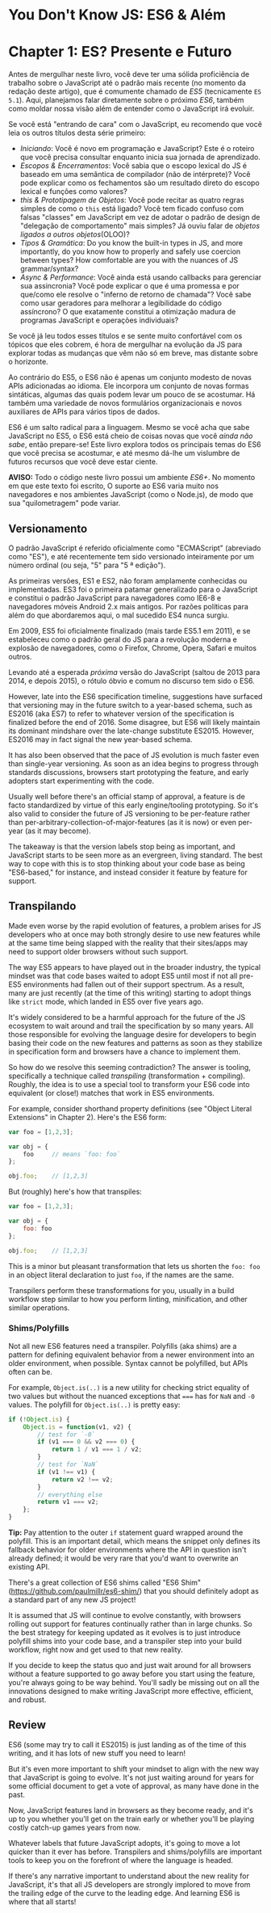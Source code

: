 # You Don't Know JS: ES6 & Além
# Chapter 1: ES? Presente e Futuro

Antes de mergulhar neste livro, você deve ter uma sólida proficiência de trabalho sobre o JavaScript até o padrão mais recente (no momento da redação deste artigo), que é comumente chamado de *ES5* (tecnicamente `ES 5.1`). Aqui, planejamos falar diretamente sobre o próximo *ES6*, também como moldar nossa visão além de entender como o JavaScript irá evoluir.

Se você está "entrando de cara" com o JavaScript, eu recomendo que você leia os outros títulos desta série primeiro:

* *Iniciando*: Você é novo em programação e JavaScript? Este é o roteiro que você precisa consultar enquanto inicia sua jornada de aprendizado.
* *Escopos & Encerramentos*: Você sabia que o escopo lexical do JS é baseado em uma semântica de compilador (não de intérprete)? Você pode explicar como os fechamentos são um resultado direto do escopo lexical e funções como valores?
* *this & Prototipagem de Objetos*: Você pode recitar as quatro regras simples de como o `this` está ligado? Você tem ficado confuso com falsas "classes" em JavaScript em vez de adotar o padrão de design de "delegação de comportamento" mais simples? Já ouviu falar de *objetos ligados a outros objetos*(OLOO)?
* *Tipos & Gramática*: Do you know the built-in types in JS, and more importantly, do you know how to properly and safely use coercion between types? How comfortable are you with the nuances of JS grammar/syntax?
* *Async & Performance*: Você ainda está usando callbacks para gerenciar sua assincronia? Você pode explicar o que é uma promessa e por que/como ele resolve o "inferno de retorno de chamada"? Você sabe como usar geradores para melhorar a legibilidade do código assíncrono? O que exatamente constitui a otimização madura de programas JavaScript e operações individuais?

Se você já leu todos esses títulos e se sente muito confortável com os tópicos que eles cobrem, é hora de mergulhar na evolução da JS para explorar todas as mudanças que vêm não só em breve, mas distante sobre o horizonte.

Ao contrário do ES5, o ES6 não é apenas um conjunto modesto de novas APIs adicionadas ao idioma. Ele incorpora um conjunto de novas formas sintáticas, algumas das quais podem levar um pouco de se acostumar. Há também uma variedade de novos formulários organizacionais e novos auxiliares de APIs para vários tipos de dados.

ES6 é um salto radical para a linguagem. Mesmo se você acha que sabe JavaScript no ES5, o ES6 está cheio de coisas novas que você *ainda não sabe*, então prepare-se! Este livro explora todos os principais temas do ES6 que você precisa se acostumar, e até mesmo dá-lhe um vislumbre de futuros recursos que você deve estar ciente.

**AVISO:** Todo o código neste livro possui um ambiente *ES6+*. No momento em que este texto foi escrito, O suporte ao ES6 varia muito nos navegadores e nos ambientes JavaScript (como o Node.js), de modo que sua "quilometragem" pode variar.

## Versionamento

O padrão JavaScript é referido oficialmente como "ECMAScript" (abreviado como "ES"), e até recentemente tem sido versionado inteiramente por um número ordinal (ou seja, "5" para "5 ª edição").

As primeiras versões, ES1 e ES2, não foram amplamente conhecidas ou implementadas. ES3 foi o primeira patamar generalizado para o JavaScript e constitui o padrão JavaScript para navegadores como IE6-8 e navegadores móveis Android 2.x mais antigos. Por razões políticas para além do que abordaremos aqui, o mal sucedido ES4 nunca surgiu.

Em 2009, ES5 foi oficialmente finalizado (mais tarde ES5.1 em 2011), e se estabeleceu como o padrão geral do JS para a revolução moderna e explosão de navegadores, como o Firefox, Chrome, Opera, Safari e muitos outros.

Levando até a esperada *próxima* versão do JavaScript (saltou de 2013 para 2014, e depois 2015), o rótulo óbvio e comum no discurso tem sido o ES6.

However, late into the ES6 specification timeline, suggestions have surfaced that versioning may in the future switch to a year-based schema, such as ES2016 (aka ES7) to refer to whatever version of the specification is finalized before the end of 2016. Some disagree, but ES6 will likely maintain its dominant mindshare over the late-change substitute ES2015. However, ES2016 may in fact signal the new year-based schema.

It has also been observed that the pace of JS evolution is much faster even than single-year versioning. As soon as an idea begins to progress through standards discussions, browsers start prototyping the feature, and early adopters start experimenting with the code.

Usually well before there's an official stamp of approval, a feature is de facto standardized by virtue of this early engine/tooling prototyping. So it's also valid to consider the future of JS versioning to be per-feature rather than per-arbitrary-collection-of-major-features (as it is now) or even per-year (as it may become).

The takeaway is that the version labels stop being as important, and JavaScript starts to be seen more as an evergreen, living standard. The best way to cope with this is to stop thinking about your code base as being "ES6-based," for instance, and instead consider it feature by feature for support.

## Transpilando

Made even worse by the rapid evolution of features, a problem arises for JS developers who at once may both strongly desire to use new features while at the same time being slapped with the reality that their sites/apps may need to support older browsers without such support.

The way ES5 appears to have played out in the broader industry, the typical mindset was that code bases waited to adopt ES5 until most if not all pre-ES5 environments had fallen out of their support spectrum. As a result, many are just recently (at the time of this writing) starting to adopt things like `strict` mode, which landed in ES5 over five years ago.

It's widely considered to be a harmful approach for the future of the JS ecosystem to wait around and trail the specification by so many years. All those responsible for evolving the language desire for developers to begin basing their code on the new features and patterns as soon as they stabilize in specification form and browsers have a chance to implement them.

So how do we resolve this seeming contradiction? The answer is tooling, specifically a technique called *transpiling* (transformation + compiling). Roughly, the idea is to use a special tool to transform your ES6 code into equivalent (or close!) matches that work in ES5 environments.

For example, consider shorthand property definitions (see "Object Literal Extensions" in Chapter 2). Here's the ES6 form:

```js
var foo = [1,2,3];

var obj = {
	foo		// means `foo: foo`
};

obj.foo;	// [1,2,3]
```

But (roughly) here's how that transpiles:

```js
var foo = [1,2,3];

var obj = {
	foo: foo
};

obj.foo;	// [1,2,3]
```

This is a minor but pleasant transformation that lets us shorten the `foo: foo` in an object literal declaration to just `foo`, if the names are the same.

Transpilers perform these transformations for you, usually in a build workflow step similar to how you perform linting, minification, and other similar operations.

### Shims/Polyfills

Not all new ES6 features need a transpiler. Polyfills (aka shims) are a pattern for defining equivalent behavior from a newer environment into an older environment, when possible. Syntax cannot be polyfilled, but APIs often can be.

For example, `Object.is(..)` is a new utility for checking strict equality of two values but without the nuanced exceptions that `===` has for `NaN` and `-0` values. The polyfill for `Object.is(..)` is pretty easy:

```js
if (!Object.is) {
	Object.is = function(v1, v2) {
		// test for `-0`
		if (v1 === 0 && v2 === 0) {
			return 1 / v1 === 1 / v2;
		}
		// test for `NaN`
		if (v1 !== v1) {
			return v2 !== v2;
		}
		// everything else
		return v1 === v2;
	};
}
```

**Tip:** Pay attention to the outer `if` statement guard wrapped around the polyfill. This is an important detail, which means the snippet only defines its fallback behavior for older environments where the API in question isn't already defined; it would be very rare that you'd want to overwrite an existing API.

There's a great collection of ES6 shims called "ES6 Shim" (https://github.com/paulmillr/es6-shim/) that you should definitely adopt as a standard part of any new JS project!

It is assumed that JS will continue to evolve constantly, with browsers rolling out support for features continually rather than in large chunks. So the best strategy for keeping updated as it evolves is to just introduce polyfill shims into your code base, and a transpiler step into your build workflow, right now and get used to that new reality.

If you decide to keep the status quo and just wait around for all browsers without a feature supported to go away before you start using the feature, you're always going to be way behind. You'll sadly be missing out on all the innovations designed to make writing JavaScript more effective, efficient, and robust.

## Review

ES6 (some may try to call it ES2015) is just landing as of the time of this writing, and it has lots of new stuff you need to learn!

But it's even more important to shift your mindset to align with the new way that JavaScript is going to evolve. It's not just waiting around for years for some official document to get a vote of approval, as many have done in the past.

Now, JavaScript features land in browsers as they become ready, and it's up to you whether you'll get on the train early or whether you'll be playing costly catch-up games years from now.

Whatever labels that future JavaScript adopts, it's going to move a lot quicker than it ever has before. Transpilers and shims/polyfills are important tools to keep you on the forefront of where the language is headed.

If there's any narrative important to understand about the new reality for JavaScript, it's that all JS developers are strongly implored to move from the trailing edge of the curve to the leading edge. And learning ES6 is where that all starts!
